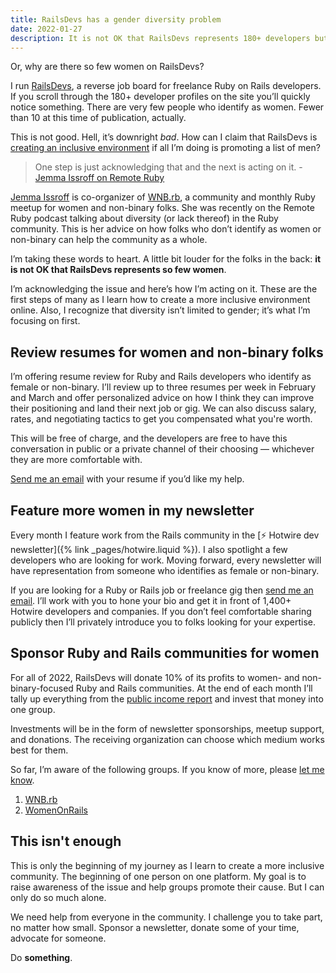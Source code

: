 ```yaml
---
title: RailsDevs has a gender diversity problem
date: 2022-01-27
description: It is not OK that RailsDevs represents 180+ developers but fewer than 10 identify as women. This is how I'm learning to create a more inclusive platform.
---
```


Or, why are there so few women on RailsDevs?

I run [RailsDevs](https://railsdevs.com), a reverse job board for freelance Ruby on Rails developers. If you scroll through the 180+ developer profiles on the site you’ll quickly notice something. There are very few people who identify as women. Fewer than 10 at this time of publication, actually.

This is not good. Hell, it’s downright *bad*. How can I claim that RailsDevs is [creating an inclusive environment](https://railsdevs.com/about) if all I’m doing is promoting a list of men?

> One step is just acknowledging that and the next is acting on it. - [Jemma Issroff on Remote Ruby](https://overcast.fm/+NfJEy2xzI/13:52)

[Jemma Issroff](https://twitter.com/JemmaIssroff) is co-organizer of [WNB.rb](https://twitter.com/wnb_rb), a community and monthly Ruby meetup for women and non-binary folks. She was recently on the Remote Ruby podcast talking about diversity (or lack thereof) in the Ruby community. This is her advice on how folks who don’t identify as women or non-binary can help the community as a whole.

I’m taking these words to heart. A little bit louder for the folks in the back: **it is not OK that RailsDevs represents so few women**.

I’m acknowledging the issue and here’s how I’m acting on it. These are the first steps of many as I learn how to create a more inclusive environment online. Also, I recognize that diversity isn’t limited to gender; it’s what I’m focusing on first.

## Review resumes for women and non-binary folks

I’m offering resume review for Ruby and Rails developers who identify as female or non-binary. I’ll review up to three resumes per week in February and March and offer personalized advice on how I think they can improve their positioning and land their next job or gig. We can also discuss salary, rates, and negotiating tactics to get you compensated what you're worth.

This will be free of charge, and the developers are free to have this conversation in public or a private channel of their choosing — whichever they are more comfortable with.

[Send me an email](mailto:joe@masilotti.com) with your resume if you’d like my help.

## Feature more women in my newsletter

Every month I feature work from the Rails community in the [⚡️ Hotwire dev newsletter]({% link _pages/hotwire.liquid %}). I also spotlight a few developers who are looking for work. Moving forward, every newsletter will have representation from someone who identifies as female or non-binary.

If you are looking for a Ruby or Rails job or freelance gig then [send me an email](mailto:joe@masilotti.com). I’ll work with you to hone your bio and get it in front of 1,400+ Hotwire developers and companies. If you don’t feel comfortable sharing publicly then I’ll privately introduce you to folks looking for your expertise.

## Sponsor Ruby and Rails communities for women

For all of 2022, RailsDevs will donate 10% of its profits to women- and non-binary-focused Ruby and Rails communities. At the end of each month I’ll tally up everything from the [public income report](https://railsdevs.com/open) and invest that money into one group.

Investments will be in the form of newsletter sponsorships, meetup support, and donations. The receiving organization can choose which medium works best for them.

So far, I’m aware of the following groups. If you know of more, please [let me know](mailto:joe@masilotti.com).

1. [WNB.rb](https://twitter.com/wnb_rb)
1. [WomenOnRails](https://twitter.com/womenonrails)

## This isn't enough

This is only the beginning of my journey as I learn to create a more inclusive community. The beginning of one person on one platform. My goal is to raise awareness of the issue and help groups promote their cause. But I can only do so much alone.

We need help from everyone in the community. I challenge you to take part, no matter how small. Sponsor a newsletter, donate some of your time, advocate for someone.

Do **something**.
